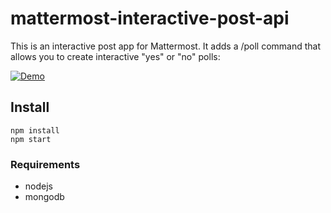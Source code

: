 # mattermost-interactive-post-api

This is an interactive post app for Mattermost. It adds a /poll command that allows you to create interactive "yes" or "no" polls:

[![Demo](https://thumbs.gfycat.com/UntimelyPoisedAnkole-size_restricted.gif)](https://gfycat.com/UntimelyPoisedAnkole)

## Install
```
npm install
npm start
```

### Requirements
 - nodejs
 - mongodb
